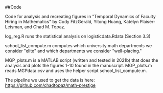 ##Code 

Code for analysis and recreating figures in "Temporal Dynamics of Faculty Hiring in Mathematics" by Cody FitzGerald, Yitong Huang, Katelyn Plaiser-Leisman, and Chad M. Topaz. 

log_reg.R runs the statistical analysis on logisticdata.Rdata (Section 3.3) 

school_list_compute.m computes which university math departments we consider "elite" and which departments we consider "well-placing."

MGP_plots.m is a MATLAB script (written and tested in 2021b) that does the analysis and 
plots the figures 1-10 found in the manuscript. MGP_plots.m reads MGPdata.csv and uses the helper script school_list_compute.m.

The pipeline we used to get the data is here: 
https://github.com/chadtopaz/math-prestige




